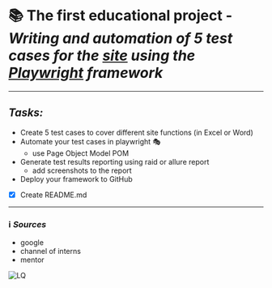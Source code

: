 #  :books: The first educational project - ***Writing and automation of 5 test cases for the [site](https://www.redmine.org/) using the [Playwright](https://playwright.dev/docs/intro) framework***
____
## *Tasks:*
+ Create 5 test cases to cover different site functions (in Excel or Word)
+ Automate your test cases in playwright :performing_arts:
  + use Page Object Model POM
+ Generate test results reporting using raid or allure report
  + add screenshots to the report 
+ Deploy your framework to GitHub
+ [X] Create README.md
___

### :information_source: *Sources*

- google
- channel of interns
- mentor

![LQ](https://encrypted-tbn0.gstatic.com/images?q=tbn:ANd9GcTE_O-uZzS8KUkUpmitdhiCVnDeYDj4vtCliw&usqp=CAU)
